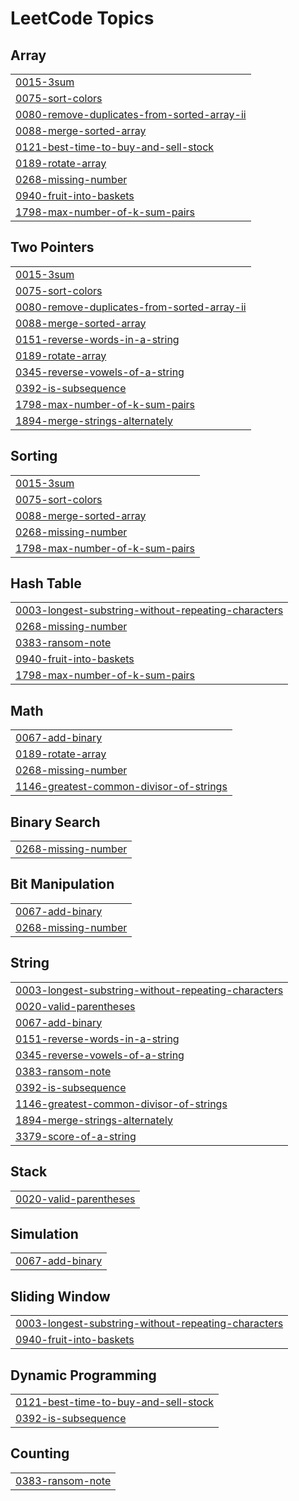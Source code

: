 
<!---LeetCode Topics Start-->
# LeetCode Topics
## Array
|  |
| ------- |
| [0015-3sum](https://github.com/devarshi-ap/leetcode-lib/tree/master/0015-3sum) |
| [0075-sort-colors](https://github.com/devarshi-ap/leetcode-lib/tree/master/0075-sort-colors) |
| [0080-remove-duplicates-from-sorted-array-ii](https://github.com/devarshi-ap/leetcode-lib/tree/master/0080-remove-duplicates-from-sorted-array-ii) |
| [0088-merge-sorted-array](https://github.com/devarshi-ap/leetcode-lib/tree/master/0088-merge-sorted-array) |
| [0121-best-time-to-buy-and-sell-stock](https://github.com/devarshi-ap/leetcode-lib/tree/master/0121-best-time-to-buy-and-sell-stock) |
| [0189-rotate-array](https://github.com/devarshi-ap/leetcode-lib/tree/master/0189-rotate-array) |
| [0268-missing-number](https://github.com/devarshi-ap/leetcode-lib/tree/master/0268-missing-number) |
| [0940-fruit-into-baskets](https://github.com/devarshi-ap/leetcode-lib/tree/master/0940-fruit-into-baskets) |
| [1798-max-number-of-k-sum-pairs](https://github.com/devarshi-ap/leetcode-lib/tree/master/1798-max-number-of-k-sum-pairs) |
## Two Pointers
|  |
| ------- |
| [0015-3sum](https://github.com/devarshi-ap/leetcode-lib/tree/master/0015-3sum) |
| [0075-sort-colors](https://github.com/devarshi-ap/leetcode-lib/tree/master/0075-sort-colors) |
| [0080-remove-duplicates-from-sorted-array-ii](https://github.com/devarshi-ap/leetcode-lib/tree/master/0080-remove-duplicates-from-sorted-array-ii) |
| [0088-merge-sorted-array](https://github.com/devarshi-ap/leetcode-lib/tree/master/0088-merge-sorted-array) |
| [0151-reverse-words-in-a-string](https://github.com/devarshi-ap/leetcode-lib/tree/master/0151-reverse-words-in-a-string) |
| [0189-rotate-array](https://github.com/devarshi-ap/leetcode-lib/tree/master/0189-rotate-array) |
| [0345-reverse-vowels-of-a-string](https://github.com/devarshi-ap/leetcode-lib/tree/master/0345-reverse-vowels-of-a-string) |
| [0392-is-subsequence](https://github.com/devarshi-ap/leetcode-lib/tree/master/0392-is-subsequence) |
| [1798-max-number-of-k-sum-pairs](https://github.com/devarshi-ap/leetcode-lib/tree/master/1798-max-number-of-k-sum-pairs) |
| [1894-merge-strings-alternately](https://github.com/devarshi-ap/leetcode-lib/tree/master/1894-merge-strings-alternately) |
## Sorting
|  |
| ------- |
| [0015-3sum](https://github.com/devarshi-ap/leetcode-lib/tree/master/0015-3sum) |
| [0075-sort-colors](https://github.com/devarshi-ap/leetcode-lib/tree/master/0075-sort-colors) |
| [0088-merge-sorted-array](https://github.com/devarshi-ap/leetcode-lib/tree/master/0088-merge-sorted-array) |
| [0268-missing-number](https://github.com/devarshi-ap/leetcode-lib/tree/master/0268-missing-number) |
| [1798-max-number-of-k-sum-pairs](https://github.com/devarshi-ap/leetcode-lib/tree/master/1798-max-number-of-k-sum-pairs) |
## Hash Table
|  |
| ------- |
| [0003-longest-substring-without-repeating-characters](https://github.com/devarshi-ap/leetcode-lib/tree/master/0003-longest-substring-without-repeating-characters) |
| [0268-missing-number](https://github.com/devarshi-ap/leetcode-lib/tree/master/0268-missing-number) |
| [0383-ransom-note](https://github.com/devarshi-ap/leetcode-lib/tree/master/0383-ransom-note) |
| [0940-fruit-into-baskets](https://github.com/devarshi-ap/leetcode-lib/tree/master/0940-fruit-into-baskets) |
| [1798-max-number-of-k-sum-pairs](https://github.com/devarshi-ap/leetcode-lib/tree/master/1798-max-number-of-k-sum-pairs) |
## Math
|  |
| ------- |
| [0067-add-binary](https://github.com/devarshi-ap/leetcode-lib/tree/master/0067-add-binary) |
| [0189-rotate-array](https://github.com/devarshi-ap/leetcode-lib/tree/master/0189-rotate-array) |
| [0268-missing-number](https://github.com/devarshi-ap/leetcode-lib/tree/master/0268-missing-number) |
| [1146-greatest-common-divisor-of-strings](https://github.com/devarshi-ap/leetcode-lib/tree/master/1146-greatest-common-divisor-of-strings) |
## Binary Search
|  |
| ------- |
| [0268-missing-number](https://github.com/devarshi-ap/leetcode-lib/tree/master/0268-missing-number) |
## Bit Manipulation
|  |
| ------- |
| [0067-add-binary](https://github.com/devarshi-ap/leetcode-lib/tree/master/0067-add-binary) |
| [0268-missing-number](https://github.com/devarshi-ap/leetcode-lib/tree/master/0268-missing-number) |
## String
|  |
| ------- |
| [0003-longest-substring-without-repeating-characters](https://github.com/devarshi-ap/leetcode-lib/tree/master/0003-longest-substring-without-repeating-characters) |
| [0020-valid-parentheses](https://github.com/devarshi-ap/leetcode-lib/tree/master/0020-valid-parentheses) |
| [0067-add-binary](https://github.com/devarshi-ap/leetcode-lib/tree/master/0067-add-binary) |
| [0151-reverse-words-in-a-string](https://github.com/devarshi-ap/leetcode-lib/tree/master/0151-reverse-words-in-a-string) |
| [0345-reverse-vowels-of-a-string](https://github.com/devarshi-ap/leetcode-lib/tree/master/0345-reverse-vowels-of-a-string) |
| [0383-ransom-note](https://github.com/devarshi-ap/leetcode-lib/tree/master/0383-ransom-note) |
| [0392-is-subsequence](https://github.com/devarshi-ap/leetcode-lib/tree/master/0392-is-subsequence) |
| [1146-greatest-common-divisor-of-strings](https://github.com/devarshi-ap/leetcode-lib/tree/master/1146-greatest-common-divisor-of-strings) |
| [1894-merge-strings-alternately](https://github.com/devarshi-ap/leetcode-lib/tree/master/1894-merge-strings-alternately) |
| [3379-score-of-a-string](https://github.com/devarshi-ap/leetcode-lib/tree/master/3379-score-of-a-string) |
## Stack
|  |
| ------- |
| [0020-valid-parentheses](https://github.com/devarshi-ap/leetcode-lib/tree/master/0020-valid-parentheses) |
## Simulation
|  |
| ------- |
| [0067-add-binary](https://github.com/devarshi-ap/leetcode-lib/tree/master/0067-add-binary) |
## Sliding Window
|  |
| ------- |
| [0003-longest-substring-without-repeating-characters](https://github.com/devarshi-ap/leetcode-lib/tree/master/0003-longest-substring-without-repeating-characters) |
| [0940-fruit-into-baskets](https://github.com/devarshi-ap/leetcode-lib/tree/master/0940-fruit-into-baskets) |
## Dynamic Programming
|  |
| ------- |
| [0121-best-time-to-buy-and-sell-stock](https://github.com/devarshi-ap/leetcode-lib/tree/master/0121-best-time-to-buy-and-sell-stock) |
| [0392-is-subsequence](https://github.com/devarshi-ap/leetcode-lib/tree/master/0392-is-subsequence) |
## Counting
|  |
| ------- |
| [0383-ransom-note](https://github.com/devarshi-ap/leetcode-lib/tree/master/0383-ransom-note) |
<!---LeetCode Topics End-->